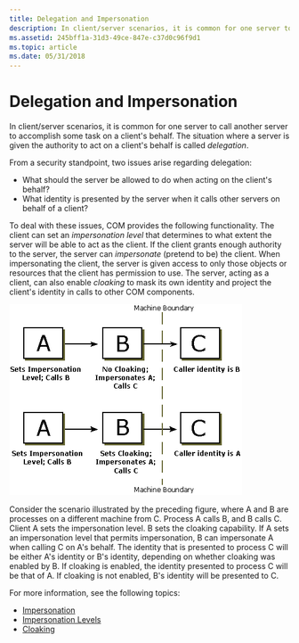 ```yaml
---
title: Delegation and Impersonation
description: In client/server scenarios, it is common for one server to call another server to accomplish some task on a client's behalf. The situation where a server is given the authority to act on a client's behalf is called delegation.
ms.assetid: 245bff1a-31d3-49ce-847e-c37d0c96f9d1
ms.topic: article
ms.date: 05/31/2018
---
```


# Delegation and Impersonation

In client/server scenarios, it is common for one server to call another server to accomplish some task on a client's behalf. The situation where a server is given the authority to act on a client's behalf is called *delegation*.

From a security standpoint, two issues arise regarding delegation:

-   What should the server be allowed to do when acting on the client's behalf?
-   What identity is presented by the server when it calls other servers on behalf of a client?

To deal with these issues, COM provides the following functionality. The client can set an *impersonation level* that determines to what extent the server will be able to act as the client. If the client grants enough authority to the server, the server can *impersonate* (pretend to be) the client. When impersonating the client, the server is given access to only those objects or resources that the client has permission to use. The server, acting as a client, can also enable *cloaking* to mask its own identity and project the client's identity in calls to other COM components.

![Diagram that shows how the server acting as the client can enable cloaking.](images/172e04f7-568d-450b-9785-2c1a2b40e549.png)

Consider the scenario illustrated by the preceding figure, where A and B are processes on a different machine from C. Process A calls B, and B calls C. Client A sets the impersonation level. B sets the cloaking capability. If A sets an impersonation level that permits impersonation, B can impersonate A when calling C on A's behalf. The identity that is presented to process C will be either A's identity or B's identity, depending on whether cloaking was enabled by B. If cloaking is enabled, the identity presented to process C will be that of A. If cloaking is not enabled, B's identity will be presented to C.

For more information, see the following topics:

-   [Impersonation](impersonation.md)
-   [Impersonation Levels](impersonation-levels.md)
-   [Cloaking](cloaking.md)

 

 




